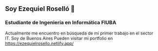 ## Soy Ezequiel Roselló 👋
### Estudiante de Ingeniería en Informática FIUBA

Actualmente me encuentro en búsqueda de mi primer trabajo en el sector IT.
Soy de Buenos Aires
Pueden visitar mi portfolio en https://ezequielrosello.netlify.app/

<!--
**ezerosello/ezerosello** is a ✨ _special_ ✨ repository because its `README.md` (this file) appears on your GitHub profile.

Here are some ideas to get you started:

- 🔭 I’m currently working on ...
- 🌱 I’m currently learning ...
- 👯 I’m looking to collaborate on ...
- 🤔 I’m looking for help with ...
- 💬 Ask me about ...
- 📫 How to reach me: ...
- 😄 Pronouns: ...
- ⚡ Fun fact: ...
-->

